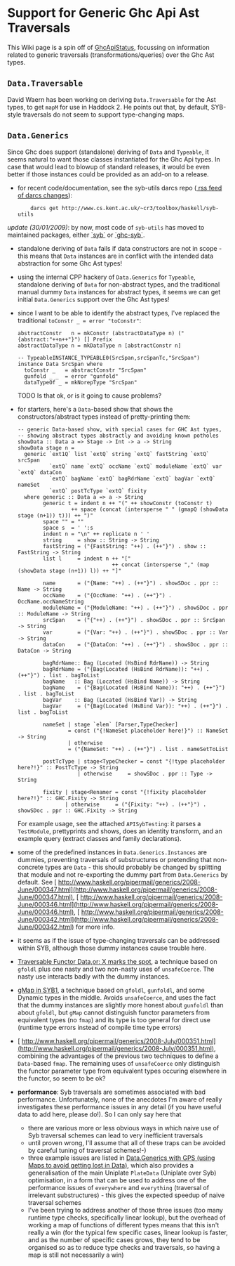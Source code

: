 # Support for Generic Ghc Api Ast Traversals


This Wiki page is a spin off of [GhcApiStatus](ghc-api-status), focussing on information related to generic traversals (transformations/queries) over the Ghc Ast types.

## `Data.Traversable`


David Waern has been working on deriving `Data.Traversable` for the Ast types, to get `mapM` for use in Haddock 2. He points out that, by default, SYB-style traversals do not seem to support type-changing maps.

## `Data.Generics`


Since Ghc does support (standalone) deriving of `Data` and `Typeable`, it seems natural to want those classes instantiated for the Ghc Api types. In case that would lead to blowup of standard releases, it would be even better if those instances could be provided as an add-on to a release.

- for recent code/documentation, see the syb-utils darcs repo ([ rss feed of darcs changes](http://www.cs.kent.ac.uk/~cr3/toolbox/haskell/syb-utils/changes.xml)):

  ```wiki
      darcs get http://www.cs.kent.ac.uk/~cr3/toolbox/haskell/syb-utils
  ```

*update (30/01/2009)*: by now, most code of `syb-utils` has moved to maintained packages, either [ \`syb\`](http://hackage.haskell.org/cgi-bin/hackage-scripts/package/syb) or [ \`ghc-syb\`](http://hackage.haskell.org/cgi-bin/hackage-scripts/package/ghc-syb). 

- standalone deriving of `Data` fails if data constructors are not in scope - this means that `Data` instances are in conflict with the intended data abstraction for some Ghc Ast types!

- using the internal CPP hackery of `Data.Generics` for `Typeable`, standalone deriving of `Data` for non-abstract types, and the traditional manual dummy `Data` instances for abstract types, it seems we can get initial `Data.Generics` support over the Ghc Ast types!

- since I want to be able to identify the abstract types, I've replaced the traditional `toConstr _ = error "toConstr"`:

  ```wiki
  abstractConstr   n = mkConstr (abstractDataType n) ("{abstract:"++n++"}") [] Prefix
  abstractDataType n = mkDataType n [abstractConstr n]

  -- TypeableINSTANCE_TYPEABLE0(SrcSpan,srcSpanTc,"SrcSpan")
  instance Data SrcSpan where
    toConstr _   = abstractConstr "SrcSpan"
    gunfold _ _  = error "gunfold"
    dataTypeOf _ = mkNorepType "SrcSpan"
  ```

  TODO Is that ok, or is it going to cause problems?

- for starters, here's a `Data`-based show that shows the constructors/abstract types instead of pretty-printing them:

  ```wiki
  -- generic Data-based show, with special cases for GHC Ast types,
  -- showing abstract types abstractly and avoiding known potholes
  showData :: Data a => Stage -> Int -> a -> String
  showData stage n = 
    generic `ext1Q` list `extQ` string `extQ` fastString `extQ` srcSpan 
            `extQ` name `extQ` occName `extQ` moduleName `extQ` var `extQ` dataCon
            `extQ` bagName `extQ` bagRdrName `extQ` bagVar `extQ` nameSet
            `extQ` postTcType `extQ` fixity
    where generic :: Data a => a -> String
          generic t = indent n ++ "(" ++ showConstr (toConstr t)
                   ++ space (concat (intersperse " " (gmapQ (showData stage (n+1)) t))) ++ ")"
          space "" = ""
          space s  = ' ':s
          indent n = "\n" ++ replicate n ' ' 
          string     = show :: String -> String
          fastString = ("{FastString: "++) . (++"}") . show :: FastString -> String
          list l     = indent n ++ "[" 
                                ++ concat (intersperse "," (map (showData stage (n+1)) l)) ++ "]"

          name       = ("{Name: "++) . (++"}") . showSDoc . ppr :: Name -> String
          occName    = ("{OccName: "++) . (++"}") .  OccName.occNameString 
          moduleName = ("{ModuleName: "++) . (++"}") . showSDoc . ppr :: ModuleName -> String
          srcSpan    = ("{"++) . (++"}") . showSDoc . ppr :: SrcSpan -> String
          var        = ("{Var: "++) . (++"}") . showSDoc . ppr :: Var -> String
          dataCon    = ("{DataCon: "++) . (++"}") . showSDoc . ppr :: DataCon -> String

          bagRdrName:: Bag (Located (HsBind RdrName)) -> String
          bagRdrName = ("{Bag(Located (HsBind RdrName)): "++) . (++"}") . list . bagToList 
          bagName   :: Bag (Located (HsBind Name)) -> String
          bagName    = ("{Bag(Located (HsBind Name)): "++) . (++"}") . list . bagToList 
          bagVar    :: Bag (Located (HsBind Var)) -> String
          bagVar     = ("{Bag(Located (HsBind Var)): "++) . (++"}") . list . bagToList 

          nameSet | stage `elem` [Parser,TypeChecker] 
                  = const ("{!NameSet placeholder here!}") :: NameSet -> String
                  | otherwise     
                  = ("{NameSet: "++) . (++"}") . list . nameSetToList 

          postTcType | stage<TypeChecker = const "{!type placeholder here?!}" :: PostTcType -> String
                     | otherwise     = showSDoc . ppr :: Type -> String

          fixity | stage<Renamer = const "{!fixity placeholder here?!}" :: GHC.Fixity -> String
                 | otherwise     = ("{Fixity: "++) . (++"}") . showSDoc . ppr :: GHC.Fixity -> String
  ```

  For example usage, see the attached `APISybTesting`: it parses a `TestModule`, prettyprints and shows, does an identity transform, and an example query (extract classes and family declarations).

- some of the predefined instances in `Data.Generics.Instances` are dummies, preventing traversals of substructures or pretending that non-concrete types are `Data` - this should probably be changed by splitting that module and not re-exporting the dummy part from `Data.Generics` by default. See [ http://www.haskell.org/pipermail/generics/2008-June/000347.html](http://www.haskell.org/pipermail/generics/2008-June/000347.html), [ http://www.haskell.org/pipermail/generics/2008-June/000346.html](http://www.haskell.org/pipermail/generics/2008-June/000346.html), [ http://www.haskell.org/pipermail/generics/2008-June/000342.html](http://www.haskell.org/pipermail/generics/2008-June/000342.html) for more info.

- it seems as if the issue of type-changing traversals can be addressed within SYB, although those dummy instances cause trouble here.

- [ Traversable Functor Data,or: X marks the spot](http://www.haskell.org/pipermail/generics/2008-June/000343.html), a technique based on `gfoldl` plus one nasty and two non-nasty uses of `unsafeCoerce`. The nasty use interacts badly with the dummy instances.

- [ gMap in SYB1](http://www.haskell.org/pipermail/generics/2008-July/000349.html), a technique based on `gfoldl`, `gunfoldl`, and some Dynamic types in the middle. Avoids `unsafeCoerce`, and uses the fact that the dummy instances are slightly more honest about `gunfoldl` than about `gfoldl`, but `gMap` cannot distinguish functor parameters from equivalent types (no `fmap`) and its type is too general for direct use (runtime type errors instead of compile time type errors)

- [ http://www.haskell.org/pipermail/generics/2008-July/000351.html](http://www.haskell.org/pipermail/generics/2008-July/000351.html), combining the advantages of the previous two techniques to define a `Data`-based `fmap`. The remaining uses of `unsafeCoerce` only distinguish the functor parameter type from equivalent types occuring elsewhere in the functor, so seem to be ok?

- **performance**: Syb traversals are sometimes associated with bad performance. Unfortunately, none of the anecdotes I'm aware of really investigates these performance issues in any detail (if you have useful data to add here, please do!). So I can only say here that

  - there are various more or less obvious ways in which naive use of Syb traversal schemes can lead to very inefficient traversals
  - until proven wrong, I'll assume that all of these traps can be avoided by careful tuning of traversal schemes!-)
  - three example issues are listed in [ Data.Generics with GPS (using Maps to avoid getting lost in Data)](http://www.haskell.org/pipermail/generics/2008-July/000353.html), which also provides a generalisation of the main Uniplate `PlateData` (Uniplate over Syb) optimisation, in a form that can be used to address one of the performance issues of `everywhere` and `everything` (traversal of irrelevant substructures) - this gives the expected speedup of naive traversal schemes
  - I've been trying to address another of those three issues (too many runtime type checks, specifically linear lookup), but the overhead of working a map of functions of different types means that this isn't really a win (for the typical few specific cases, linear lookup is faster, and as the number of specific cases grows, they tend to be organised so as to reduce type checks and traversals, so having a map is still not necessarily a win)
